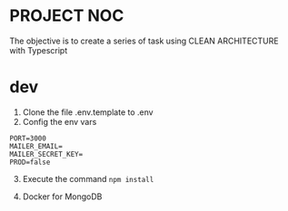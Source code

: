 # PROJECT NOC
The objective is to create a series of task using CLEAN ARCHITECTURE with Typescript

# dev
1. Clone the file .env.template to .env
2. Config the env vars

```
PORT=3000
MAILER_EMAIL=
MAILER_SECRET_KEY=
PROD=false
```

3. Execute the command ```npm install ```

4. Docker for MongoDB
